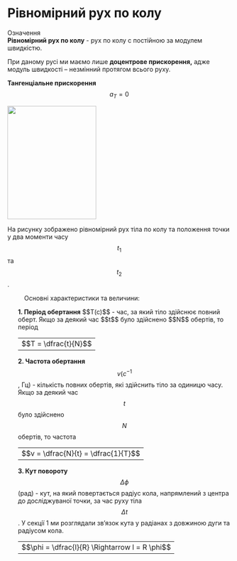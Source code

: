 #  Рiвномiрний рух по колу

<div class="eoz-wrap">
<span class="eoz">Означення</span>
<div class="eoz-text">
<b>Рiвномiрний рух по колу</b> - рух по колу с постiйною за модулем швидкiстю.

При даному русi ми маємо лише <b>доцентрове прискорення,</b> адже модуль швидкостi – незмiнний протягом всього руху.

<b>Тангенцiальне прискорення</b> $$a_T = 0$$
</div>
</div>
<img class="image" width="200" height="255" src="https://rawgit.com/chudaol/ed-era-book-physics/master/images/chapter_3/12.png">

На рисунку зображено рiвномiрний рух тiла по колу та   положення точки у два моменти часу $$t_1$$ та $$t_2$$.


<span class="p1"><p style="margin-left:1cm;">Основнi характеристики та величини:</p></span>
<ul>
<b>1. Перiод обертання</b> $$T(c)$$ - час, за який тiло здiйснює повний оберт. Якщо за деякий час $$t$$ було здiйснено $$N$$ обертiв, то перiод
<div class="centered-table-wrapper">
<table class="centered-table">
<tr class="eq">
<td class="eq">
<p1>$$T = \dfrac{t}{N}$$</p1>
</td>
</tr>
</table></div>

<b>2. Частота обертання</b> $$v(c^{-1}$$, Гц) - кiлькiсть повних обертiв, якi здiйснить тiло за одиницю часу. Якщо за деякий час $$t$$ було здiйснено $$N$$ обертiв, то частота
<div class="centered-table-wrapper">
<table class="centered-table">
<tr class="eq">
<td class="eq">
<p1>$$v = \dfrac{N}{t} = \dfrac{1}{T}$$</p1>
</td>
</tr>
</table></div>

<b>3. Кут повороту</b> $$\Delta \phi$$(рад) - кут, на який повертається радiус кола, напрямлений з центра до дослiджуваної точки, за час руху тiла $$\Delta t$$. У секцiї 1 ми розглядали зв’язок кута у радiанах з довжиною дуги та радiусом кола.
<div class="centered-table-wrapper">
<table class="centered-table">
<tr class="eq">
<td class="eq">
<p1>$$\phi = \dfrac{l}{R} \Rightarrow l = R \phi$$</p1>
</td>
</tr>
</table></div>
</ul>